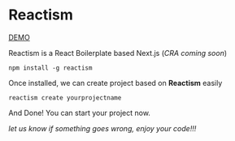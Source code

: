# Reactism

[DEMO](https://nextjs-starter-olive.now.sh/ 'DEMO')

Reactism is a React Boilerplate based Next.js (_CRA coming soon_)

    npm install -g reactism

Once installed, we can create project based on **Reactism** easily

    reactism create yourprojectname

And Done! You can start your project now.

_let us know if something goes wrong, enjoy your code!!!_
